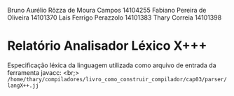 Bruno Aurélio Rôzza de Moura Campos 14104255
Fabiano Pereira de Oliveira 14101370
Laís Ferrigo Perazzolo 14101383
Thary Correia 14101398

# Relatório Analisador Léxico X+++

Especificação léxica da linguagem utilizada como arquivo de entrada da ferramenta javacc: <br;>
`/home/thary/compiladores/livro_como_construir_compilador/cap03/parser/langX++.jj`
